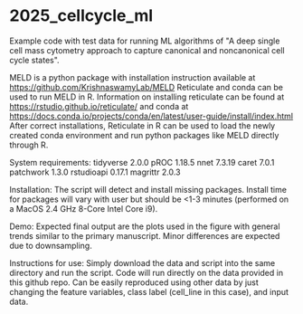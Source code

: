# 2025_cellcycle_ml
Example code with test data for running ML algorithms of "A deep single cell mass cytometry approach to capture canonical and noncanonical cell cycle states". 


MELD is a python package with installation instruction available at https://github.com/KrishnaswamyLab/MELD
Reticulate and conda can be used to run MELD in R. Information on installing reticulate can be found at https://rstudio.github.io/reticulate/ and conda at https://docs.conda.io/projects/conda/en/latest/user-guide/install/index.html 
After correct installations, Reticulate in R can be used to load the newly created conda environment and run python packages like MELD directly through R. 


System requirements:
tidyverse 2.0.0
pROC 1.18.5
nnet 7.3.19
caret 7.0.1
patchwork 1.3.0
rstudioapi 0.17.1
magrittr 2.0.3

Installation:
 The script will detect and install missing packages. Install time for packages will vary with user but should be <1-3 minutes (performed on a MacOS 2.4 GHz 8-Core Intel Core i9).

Demo:
Expected final output are the plots used in the figure with general trends similar to the primary manuscript. Minor differences are expected due to downsampling.

Instructions for use:
Simply download the data and script into the same directory and run the script. Code will run directly on the data provided in this github repo. Can be easily reproduced using other data by just changing the feature variables, class label (cell_line in this case), and input data.



